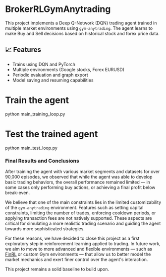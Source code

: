# BrokerRLGymAnytrading


This project implements a Deep Q-Network (DQN) trading agent trained in multiple market environments using `gym-anytrading`. The agent learns to make Buy and Sell decisions based on historical stock and forex price data.

## 📈 Features

- Trains using DQN and PyTorch
- Multiple environments (Google stocks, Forex EURUSD)
- Periodic evaluation and graph export
- Model saving and resuming capabilities

# Train the agent

python main_training_loop.py

# Test the trained agent

python main_test_loop.py

### Final Results and Conclusions

After training the agent with various market segments and datasets for over 90,000 episodes, we observed that while the agent was able to develop basic trading behaviors, the overall performance remained limited — in some cases only performing buy actions, or achieving a final profit below break-even.

We believe that one of the main constraints lies in the limited customizability of the `gym-anytrading` environment. Features such as setting capital constraints, limiting the number of trades, enforcing cooldown periods, or applying transaction fees are not natively supported. These aspects are critical for simulating a more realistic trading scenario and guiding the agent towards more sophisticated strategies.

For these reasons, we have decided to close this project as a first exploratory step in reinforcement learning applied to trading. In future work, we aim to move to more advanced and flexible environments — such as [FinRL](https://github.com/AI4Finance-Foundation/FinRL) or custom Gym environments — that allow us to better model the market mechanics and exert finer control over the agent's interaction.

This project remains a solid baseline to build upon.
